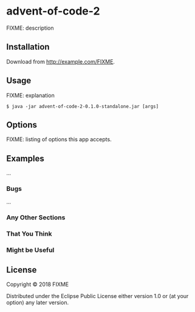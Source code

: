 # advent-of-code-2

FIXME: description

## Installation

Download from http://example.com/FIXME.

## Usage

FIXME: explanation

    $ java -jar advent-of-code-2-0.1.0-standalone.jar [args]

## Options

FIXME: listing of options this app accepts.

## Examples

...

### Bugs

...

### Any Other Sections
### That You Think
### Might be Useful

## License

Copyright © 2018 FIXME

Distributed under the Eclipse Public License either version 1.0 or (at
your option) any later version.
